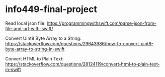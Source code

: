 # info449-final-project

Read local json file: 
https://programmingwithswift.com/parse-json-from-file-and-url-with-swift/

Convert UInt8 Byte Array to a String:
https://stackoverflow.com/questions/29643986/how-to-convert-uint8-byte-array-to-string-in-swift

Convert HTML to Plain Text:
https://stackoverflow.com/questions/28124119/convert-html-to-plain-text-in-swift
